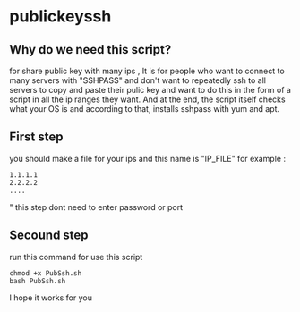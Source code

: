 # publickeyssh
## Why do we need this script?

for share public key with many ips ,
It is for people who want to connect to many servers with "SSHPASS" and don't want to repeatedly ssh to all servers to copy and paste their pulic key and want to do this in the form of a script in all the ip ranges they want.
And at the end, the script itself checks what your OS is and according to that, installs sshpass with yum and apt.
## First step 

you should make a file for your ips and this name is "IP_FILE" for example :

```
1.1.1.1
2.2.2.2
....
```
" this step dont need to enter password or port 

## Secound step 

run this command for use this script 
```
chmod +x PubSsh.sh
bash PubSsh.sh

```

I hope it works for you

